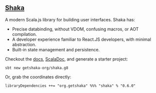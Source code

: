 ## [Shaka](http://getshaka.org)

A modern Scala.js library for building user interfaces. Shaka has:

* Precise databinding, without VDOM, confusing macros, or AOT compilation.
* A developer experience familiar to React.JS developers, with minimal abstraction.
* Built-in state management and persistence.

Checkout the [docs](getshaka.org), [ScalaDoc](https://javadoc.io/doc/org.getshaka/shaka_sjs1_3/latest/api/org/getshaka/shaka.html), and generate a starter project:

```
sbt new getshaka-org/shaka.g8
```

Or, grab the coordinates directly:

```
libraryDependencies ++= "org.getshaka" %%% "shaka" % "0.6.0"
```
